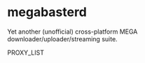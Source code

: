 # megabasterd
Yet another (unofficial) cross-platform MEGA downloader/uploader/streaming suite.

PROXY_LIST
